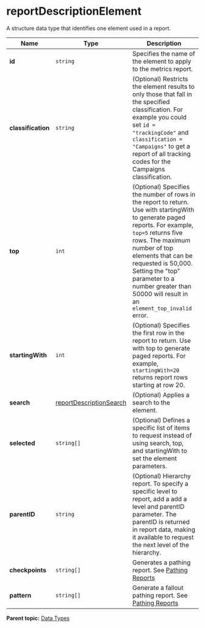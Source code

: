 # reportDescriptionElement

A structure data type that identifies one element used in a report.

|Name|Type|Description|
|----|----|-----------|
| **id** | `string` |Specifies the name of the element to apply to the metrics report.|
| **classification** | `string` |(Optional) Restricts the element results to only those that fall in the specified classification. For example you could set `id = "trackingCode"` and `classification = "Campaigns"` to get a report of all tracking codes for the Campaigns classification.|
| **top** | `int` | (Optional) Specifies the number of rows in the report to return. Use with startingWith to generate paged reports. For example, `top=5` returns five rows. The maximum number of top elements that can be requested is 50,000. Setting the "top" parameter to a number greater than 50000 will result in an `element_top_invalid` error. |
| **startingWith** | `int` | (Optional) Specifies the first row in the report to return. Use with top to generate paged reports. For example, `startingWith=20` returns report rows starting at row 20. |
| **search** | [reportDescriptionSearch](r_reportDescriptionSearch.md#) |(Optional) Applies a search to the element.|
| **selected** | `string[]` |(Optional) Defines a specific list of items to request instead of using search, top, and startingWith to set the element parameters.|
| **parentID** | `string` | (Optional) Hierarchy report. To specify a specific level to report, add a add a level and parentID parameter. The parentID is returned in report data, making it available to request the next level of the hierarchy. |
| **checkpoints** |`string[]` | Generates a pathing report. See [Pathing Reports](../pathing.md#) |
| **pattern** |`string[]` | Generate a fallout pathing report. See [Pathing Reports](../pathing.md#) |

**Parent topic:** [Data Types](../data_types/datatypes.md)


